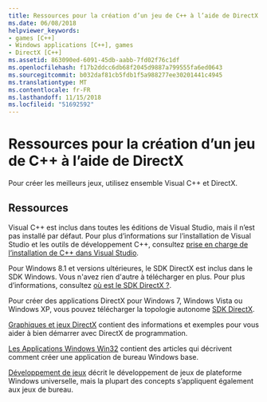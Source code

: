 ```yaml
---
title: Ressources pour la création d’un jeu de C++ à l’aide de DirectX
ms.date: 06/08/2018
helpviewer_keywords:
- games [C++]
- Windows applications [C++], games
- DirectX [C++]
ms.assetid: 863090ed-6091-45db-aabb-7fd02f76c1df
ms.openlocfilehash: f17b2ddcc6db68f2045d9887a799555fa6ed0643
ms.sourcegitcommit: b032daf81cb5fdb1f5a988277ee30201441c4945
ms.translationtype: MT
ms.contentlocale: fr-FR
ms.lasthandoff: 11/15/2018
ms.locfileid: "51692592"
---
```

# <a name="resources-for-creating-a-c-game-using-directx"></a>Ressources pour la création d’un jeu de C++ à l’aide de DirectX

Pour créer les meilleurs jeux, utilisez ensemble Visual C++ et DirectX.

## <a name="resources"></a>Ressources

Visual C++ est inclus dans toutes les éditions de Visual Studio, mais il n’est pas installé par défaut. Pour plus d’informations sur l’installation de Visual Studio et les outils de développement C++, consultez [prise en charge de l’installation de C++ dans Visual Studio](../build/vscpp-step-0-installation.md).

Pour Windows 8.1 et versions ultérieures, le SDK DirectX est inclus dans le SDK Windows. Vous n'avez rien d'autre à télécharger en plus. Pour plus d’informations, consultez [où est le SDK DirectX ?](https://msdn.microsoft.com/library/windows/desktop/ee663275.aspx).

Pour créer des applications DirectX pour Windows 7, Windows Vista ou Windows XP, vous pouvez télécharger la topologie autonome [SDK DirectX](http://www.microsoft.com/download/details.aspx?displaylang=en&id=6812).

[Graphiques et jeux DirectX](/windows/desktop/directx) contient des informations et exemples pour vous aider à bien démarrer avec DirectX de programmation.

[Les Applications Windows Win32](../windows/windows-desktop-applications-cpp.md) contient des articles qui décrivent comment créer une application de bureau Windows base.

[Développement de jeux](https://msdn.microsoft.com/library/windows/apps/hh452744.aspx) décrit le développement de jeux de plateforme Windows universelle, mais la plupart des concepts s’appliquent également aux jeux de bureau.